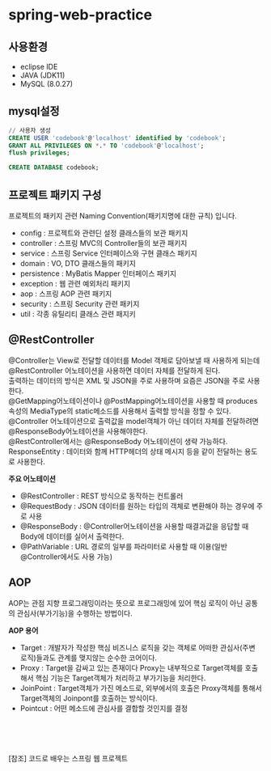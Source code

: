 # spring-web-practice

## 사용환경
- eclipse IDE
- JAVA (JDK11)
- MySQL (8.0.27)

## mysql설정
```sql
// 사용자 생성
CREATE USER 'codebook'@'localhost' identified by 'codebook';
GRANT ALL PRIVILEGES ON *.* TO 'codebook'@'localhost';
flush privileges;

CREATE DATABASE codebook;
```
## 프로젝트 패키지 구성
프로젝트의 패키지 관련 Naming Convention(패키지명에 대한 규칙) 입니다.
- config : 프로젝트와 관련딘 설정 클래스들의 보관 패키지
- controller : 스프링 MVC의 Controller들의 보관 패키지
- service : 스프링 Service 인터페이스와 구현 클래스 패키지
- domain : VO, DTO 클래스들의 패키지
- persistence : MyBatis Mapper 인터페이스 패키지
- exception : 웹 관련 예외처리 패키지
- aop : 스프링 AOP 관련 패키지
- security : 스프링 Security 관련 패키지
- util : 각종 유틸리티 클래스 관련 패지키

## @RestController
@Controller는 View로 전달할 데이터를 Model 객체로 담아보낼 때 사용하게 되는데 @RestController 어노테이션을 사용하면 데이터 자체를 전달하게 된다.  
출력하는 데이터의 방식은 XML 및 JSON을 주로 사용하며 요즘은 JSON을 주로 사용한다.  
@GetMapping어노테이션이나 @PostMapping어노테이션을 사용할 때 produces 속성의 MediaType의 static메소드를 사용해서 출력할 방식을 정할 수 있다.  
@Controller 어노테이션으로 출력값을 model객체가 아닌 데이터 자체를 전달하려면 @ResponseBody어노테이션을 사용해야한다.   
@RestController에서는 @ResponseBody 어노테이션이 생략 가능하다.  
ResponseEntity : 데이터와 함께 HTTP헤더의 상태 메시지 등을 같이 전달하는 용도로 사용한다.
<br/>

**주요 어노테이션**
- @RestController : REST 방식으로 동작하는 컨트롤러
- @RequestBody : JSON 데이터를 원하는 타입의 객체로 변환해야 하는 경우에 주로 사용
- @ResponseBody : @Controller어노테이션을 사용할 때결과값을 응답할 때 Body에 데이터를 실어서 출력한다.
- @PathVariable : URL 경로의 일부를 파라미터로 사용할 때 이용(일반 @Controller에서도 사용 가능)


## AOP
AOP는 관점 지향 프로그래밍이라는 뜻으로 프로그래밍에 있어 핵심 로직이 아닌 공통의 관심사(부가기능)을 수행하는 방법이다.
<br/>

**AOP 용어**
- Target : 개발자가 작성한 핵심 비즈니스 로직을 갖는 객체로 어떠한 관심사(주변 로직)들과도 관계를 맺지않는 순수한 코어이다.
- Proxy : Target을 감싸고 있는 존재이다 Proxy는 내부적으로 Target객체를 호출해서 핵심 기능은 Target객체가 처리하고 부가기능을 처리한다.
- JoinPoint : Target객체가 가진 메소드로, 외부에서의 호출은 Proxy객체를 통해서 Target객체의 Joinpont를 호출하는 방식이다.
- Pointcut : 어떤 메소드에 관심사를 결합할 것인지를 결정 


<br/>
<br/>
<br/>

[참조] 코드로 배우는 스프링 웹 프로젝트
